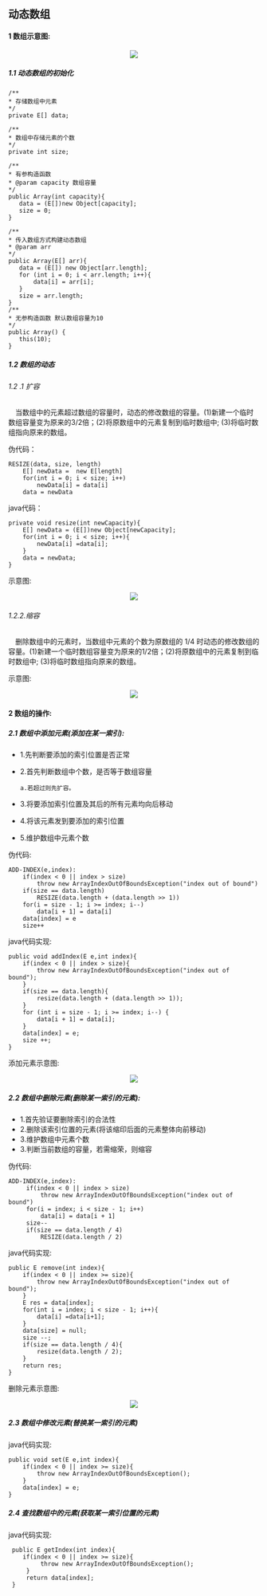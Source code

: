 ## 动态数组
#### 1 数组示意图:

<div align="center">
   <img src="https://github.com/FunCheney/data-structure/blob/master/src/main/java/com/fchen/datastructure/array/image/arr.png">
</div>

##### 1.1 动态数组的初始化
 ``` 
/**
 * 存储数组中元素
 */
private E[] data;

/**
 * 数组中存储元素的个数
 */
private int size;

/**
 * 有参构造函数
 * @param capacity 数组容量
 */
public Array(int capacity){
    data = (E[])new Object[capacity];
    size = 0;
}

/**
 * 传入数组方式构建动态数组
 * @param arr
 */
public Array(E[] arr){
    data = (E[]) new Object[arr.length];
    for (int i = 0; i < arr.length; i++){
        data[i] = arr[i];
    }
    size = arr.length;
}
/**
 * 无参构造函数 默认数组容量为10
 */
public Array() {
    this(10);
}
```
##### 1.2 数组的动态
###### 1.2 .1 扩容
&ensp;&ensp;当数组中的元素超过数组的容量时，动态的修改数组的容量。(1)新建一个临时数组容量变为原来的3/2倍；(2)将原数组中的元素复制到临时数组中;
(3)将临时数组指向原来的数组。

伪代码：
```
RESIZE(data, size, length)
    E[] newData =  new E[length]
    for(int i = 0; i < size; i++)
        newData[i] = data[i]
    data = newData
```
java代码：
```
private void resize(int newCapacity){
    E[] newData = (E[])new Object[newCapacity];
    for(int i = 0; i < size; i++){
        newData[i] =data[i];
    }
    data = newData;
}
```
示意图:

<div align="center">
   <img src="https://github.com/FunCheney/data-structure/blob/master/src/main/java/com/fchen/datastructure/array/image/arrResize1.gif">
</div>

###### 1.2.2.缩容
 &ensp;&ensp;删除数组中的元素时，当数组中元素的个数为原数组的 1/4 时动态的修改数组的容量。(1)新建一个临时数组容量变为原来的1/2倍；(2)将原数组中的元素复制到临时数组中;
 (3)将临时数组指向原来的数组。
 
 示意图:
 
<div align="center">
   <img src="https://github.com/FunCheney/data-structure/blob/master/src/main/java/com/fchen/datastructure/array/image/arrResize2.gif">
</div>
 
#### 2 数组的操作:
##### 2.1 数组中添加元素(添加在某一索引):
* 1.先判断要添加的索引位置是否正常
* 2.首先判断数组中个数，是否等于数组容量

      a.若超过则先扩容。
* 3.将要添加索引位置及其后的所有元素均向后移动
* 4.将该元素发到要添加的索引位置
* 5.维护数组中元素个数

伪代码:
```
ADD-INDEX(e,index):
    if(index < 0 || index > size)
        throw new ArrayIndexOutOfBoundsException("index out of bound")
    if(size == data.length)
        RESIZE(data.length + (data.length >> 1))
    for(i = size - 1; i >= index; i--)
        data[i + 1] = data[i]
    data[index] = e
    size++
```
java代码实现:
```
public void addIndex(E e,int index){
    if(index < 0 || index > size){
        throw new ArrayIndexOutOfBoundsException("index out of bound");
    }
    if(size == data.length){
        resize(data.length + (data.length >> 1));
    }
    for (int i = size - 1; i >= index; i--) {
        data[i + 1] = data[i];
    }
    data[index] = e;
    size ++;
}
```
添加元素示意图:

<div align="center">
   <img src="https://github.com/FunCheney/data-structure/blob/master/src/main/java/com/fchen/datastructure/array/image/add.gif">
</div>

##### 2.2 数组中删除元素(删除某一索引的元素):
* 1.首先验证要删除索引的合法性
* 2.删除该索引位置的元素(将该缩印后面的元素整体向前移动)
* 3.维护数组中元素个数
* 3.判断当前数组的容量，若需缩荣，则缩容

伪代码:
```
ADD-INDEX(e,index):
     if(index < 0 || index > size)
         throw new ArrayIndexOutOfBoundsException("index out of bound")
     for(i = index; i < size - 1; i++)
         data[i] = data[i + 1] 
     size--
     if(size == data.length / 4)
         RESIZE(data.length / 2)
```
java代码实现:
```
public E remove(int index){
    if(index < 0 || index >= size){
        throw new ArrayIndexOutOfBoundsException("index out of bound");
    }
    E res = data[index];
    for(int i = index; i < size - 1; i++){
        data[i] =data[i+1];
    }
    data[size] = null;
    size --;
    if(size == data.length / 4){
        resize(data.length / 2);
    }
    return res;
}
```
删除元素示意图:

<div align="center">
   <img src="https://github.com/FunCheney/data-structure/blob/master/src/main/java/com/fchen/datastructure/array/image/remove.gif">
</div>

##### 2.3 数组中修改元素(替换某一索引的元素)
java代码实现:
```
public void set(E e,int index){
    if(index < 0 || index >= size){
        throw new ArrayIndexOutOfBoundsException();
    }
    data[index] = e;
}
```

##### 2.4 查找数组中的元素(获取某一索引位置的元素)
java代码实现:
```
 public E getIndex(int index){
    if(index < 0 || index >= size){
         throw new ArrayIndexOutOfBoundsException();
     }
     return data[index];
 }
``` 
 

